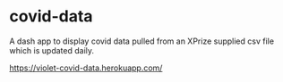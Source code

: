 # covid-data

A dash app to display covid data pulled from an XPrize supplied csv file which is updated daily.

https://violet-covid-data.herokuapp.com/
